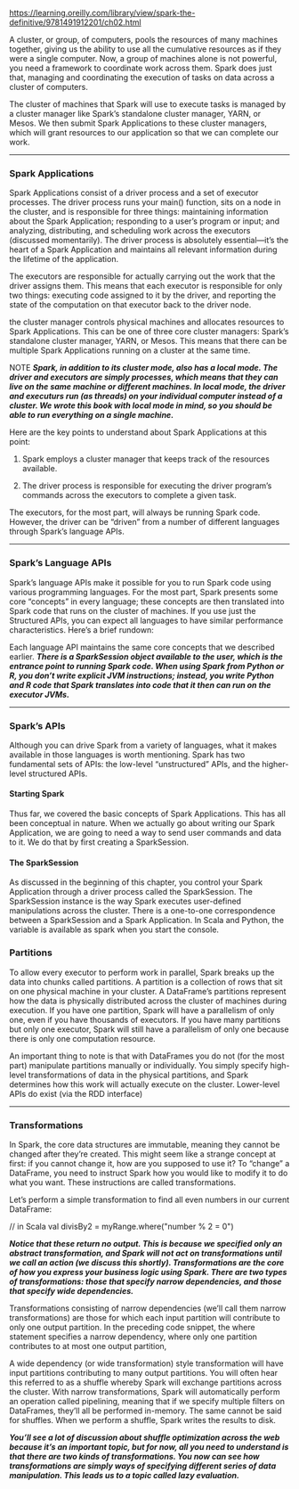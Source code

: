 https://learning.oreilly.com/library/view/spark-the-definitive/9781491912201/ch02.html


A cluster, or group, of computers, pools the resources of many machines together, giving us the ability to use all the cumulative resources as if they were a single computer. Now, a group of machines alone is not powerful, you need a framework to coordinate work across them. Spark does just that, managing and coordinating the execution of tasks on data across a cluster of computers.

The cluster of machines that Spark will use to execute tasks is managed by a cluster manager like Spark’s standalone cluster manager, YARN, or Mesos. We then submit Spark Applications to these cluster managers, which will grant resources to our application so that we can complete our work.

--------------------------------------------------------------------------------------------------------------------

### Spark Applications
Spark Applications consist of a driver process and a set of executor processes. The driver process runs your main() function, sits on a node in the cluster, and is responsible for three things: maintaining information about the Spark Application; responding to a user’s program or input; and analyzing, distributing, and scheduling work across the executors (discussed momentarily). The driver process is absolutely essential—it’s the heart of a Spark Application and maintains all relevant information during the lifetime of the application.

The executors are responsible for actually carrying out the work that the driver assigns them. This means that each executor is responsible for only two things: executing code assigned to it by the driver, and reporting the state of the computation on that executor back to the driver node.



the cluster manager controls physical machines and allocates resources to Spark Applications. This can be one of three core cluster managers: Spark’s standalone cluster manager, YARN, or Mesos. This means that there can be multiple Spark Applications running on a cluster at the same time.



NOTE
***Spark, in addition to its cluster mode, also has a local mode. The driver and executors are simply processes, which means that they can live on the same machine or different machines. In local mode, the driver and executurs run (as threads) on your individual computer instead of a cluster. We wrote this book with local mode in mind, so you should be able to run everything on a single machine.***


Here are the key points to understand about Spark Applications at this point:

1) Spark employs a cluster manager that keeps track of the resources available.

2) The driver process is responsible for executing the driver program’s commands across the executors to complete a given task.

The executors, for the most part, will always be running Spark code. However, the driver can be “driven” from a number of different languages through Spark’s language APIs.

---------------------------------------------------------------------------------------------------------------

### Spark’s Language APIs
Spark’s language APIs make it possible for you to run Spark code using various programming languages. For the most part, Spark presents some core “concepts” in every language; these concepts are then translated into Spark code that runs on the cluster of machines. If you use just the Structured APIs, you can expect all languages to have similar performance characteristics. Here’s a brief rundown:



Each language API maintains the same core concepts that we described earlier. ***There is a SparkSession object available to the user, which is the entrance point to running Spark code. When using Spark from Python or R, you don’t write explicit JVM instructions; instead, you write Python and R code that Spark translates into code that it then can run on the executor JVMs.***

--------------------------------------------------------------------------------------------------------------------

### Spark’s APIs
Although you can drive Spark from a variety of languages, what it makes available in those languages is worth mentioning. Spark has two fundamental sets of APIs: the low-level “unstructured” APIs, and the higher-level structured APIs.

#### Starting Spark
Thus far, we covered the basic concepts of Spark Applications. This has all been conceptual in nature. When we actually go about writing our Spark Application, we are going to need a way to send user commands and data to it. We do that by first creating a SparkSession.



#### The SparkSession
As discussed in the beginning of this chapter, you control your Spark Application through a driver process called the SparkSession. The SparkSession instance is the way Spark executes user-defined manipulations across the cluster. There is a one-to-one correspondence between a SparkSession and a Spark Application. In Scala and Python, the variable is available as spark when you start the console.

### Partitions
To allow every executor to perform work in parallel, Spark breaks up the data into chunks called partitions. A partition is a collection of rows that sit on one physical machine in your cluster. A DataFrame’s partitions represent how the data is physically distributed across the cluster of machines during execution. If you have one partition, Spark will have a parallelism of only one, even if you have thousands of executors. If you have many partitions but only one executor, Spark will still have a parallelism of only one because there is only one computation resource.

An important thing to note is that with DataFrames you do not (for the most part) manipulate partitions manually or individually. You simply specify high-level transformations of data in the physical partitions, and Spark determines how this work will actually execute on the cluster. Lower-level APIs do exist (via the RDD interface)

----------------------------------------------------------------------------------------------------------------------


### Transformations
In Spark, the core data structures are immutable, meaning they cannot be changed after they’re created. This might seem like a strange concept at first: if you cannot change it, how are you supposed to use it? To “change” a DataFrame, you need to instruct Spark how you would like to modify it to do what you want. These instructions are called transformations.

Let’s perform a simple transformation to find all even numbers in our current DataFrame:

// in Scala
val divisBy2 = myRange.where("number % 2 = 0")

***Notice that these return no output. This is because we specified only an abstract transformation, and Spark will not act on transformations until we call an action (we discuss this shortly). Transformations are the core of how you express your business logic using Spark. There are two types of transformations: those that specify narrow dependencies, and those that specify wide dependencies.***


Transformations consisting of narrow dependencies (we’ll call them narrow transformations) are those for which each input partition will contribute to only one output partition. In the preceding code snippet, the where statement specifies a narrow dependency, where only one partition contributes to at most one output partition,


A wide dependency (or wide transformation) style transformation will have input partitions contributing to many output partitions. You will often hear this referred to as a shuffle whereby Spark will exchange partitions across the cluster. With narrow transformations, Spark will automatically perform an operation called pipelining, meaning that if we specify multiple filters on DataFrames, they’ll all be performed in-memory. The same cannot be said for shuffles. When we perform a shuffle, Spark writes the results to disk.

***You’ll see a lot of discussion about shuffle optimization across the web because it’s an important topic, but for now, all you need to understand is that there are two kinds of transformations. You now can see how transformations are simply ways of specifying different series of data manipulation. This leads us to a topic called lazy evaluation.***


